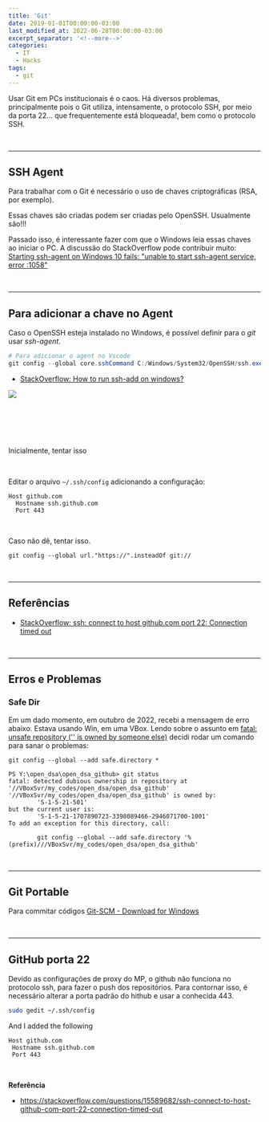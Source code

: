 ```yaml
---
title: 'Git'
date: 2019-01-01T00:00:00-03:00
last_modified_at: 2022-06-28T00:00:00-03:00
excerpt_separator: '<!--more-->'
categories:
  - IT
  - Hacks
tags:
  - git
---
```


Usar Git em PCs institucionais é o caos.
Há diversos problemas, principalmente pois o Git utiliza, intensamente, o protocolo SSH, por meio da porta 22... que frequentemente está bloqueada!, bem como o protocolo SSH.

<br>

---

## SSH Agent

Para trabalhar com o Git é necessário o uso de chaves criptográficas (RSA, por exemplo).

Essas chaves são criadas podem ser criadas pelo OpenSSH. Usualmente são!!!

Passado isso, é interessante fazer com que o Windows leia essas chaves ao iniciar o PC. A discussão do StackOverflow pode contribuir muito: [Starting ssh-agent on Windows 10 fails: "unable to start ssh-agent service, error :1058"](https://stackoverflow.com/questions/52113738/starting-ssh-agent-on-windows-10-fails-unable-to-start-ssh-agent-service-erro)

<br>

---

## Para adicionar a chave no Agent

Caso o OpenSSH esteja instalado no Windows, é possível definir para o _git_ usar _ssh-agent_.

```powershell
# Para adicionar o agent no Vscode
git config --global core.sshCommand C:/Windows/System32/OpenSSH/ssh.exe
```

- [StackOverflow: How to run ssh-add on windows?](https://stackoverflow.com/questions/18683092/how-to-run-ssh-add-on-windows)

![](https://i.imgur.com/cRwOBH2.png)

<br>
<br>
<br>
<br>

Inicialmente, tentar isso

<br>

Editar o arquivo `~/.ssh/config` adicionando a configuração:

```dos
Host github.com
  Hostname ssh.github.com
  Port 443
```

<br>

Caso não dê, tentar isso.

```dos
git config --global url."https://".insteadOf git://
```

<br>

---

## Referências

- [StackOverflow: ssh: connect to host github.com port 22: Connection timed out](https://stackoverflow.com/questions/7953806/github-ssh-via-public-wifi-port-22-blocked/8081292#8081292)

<br>

---

## Erros e Problemas

### Safe Dir

Em um dado momento, em outubro de 2022, recebi a mensagem de erro abaixo.
Estava usando Win, em uma VBox. Lendo sobre o assunto em [fatal: unsafe repository ('' is owned by someone else)](https://github.com/microsoft/vscode/issues/148132) decidi rodar um comando para sanar o problemas:

```
git config --global --add safe.directory *
```

```
PS Y:\open_dsa\open_dsa_github> git status
fatal: detected dubious ownership in repository at '//VBoxSvr/my_codes/open_dsa/open_dsa_github'
'//VBoxSvr/my_codes/open_dsa/open_dsa_github' is owned by:
        'S-1-5-21-501'
but the current user is:
        'S-1-5-21-1707890723-3398089466-2946071700-1001'
To add an exception for this directory, call:

        git config --global --add safe.directory '%(prefix)///VBoxSvr/my_codes/open_dsa/open_dsa_github'
```

<br>

---

## Git Portable

Para commitar códigos [Git-SCM - Download for Windows](https://git-scm.com/download/win)

<br>

---

## GitHub porta 22

Devido as configurações de proxy do MP, o github não funciona no protocolo ssh, para fazer o push dos repositórios.
Para contornar isso, é necessário alterar a porta padrão do hithub e usar a conhecida 443.

```bash
sudo gedit ~/.ssh/config
```

And I added the following

```
Host github.com
 Hostname ssh.github.com
 Port 443
```

<br>

**Referência**

- https://stackoverflow.com/questions/15589682/ssh-connect-to-host-github-com-port-22-connection-timed-out

<br>
